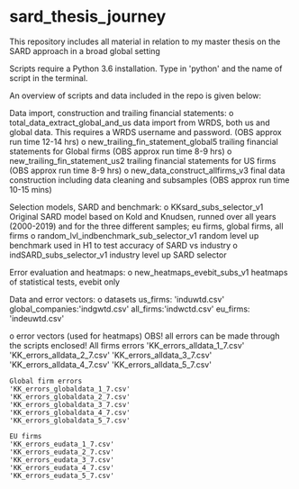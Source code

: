 # sard_thesis_journey
This repository includes all material in relation to my master thesis on the SARD approach in a broad global setting

Scripts require a Python 3.6 installation. Type in 'python' and the name of script in the terminal.

An overview of scripts and data included in the repo is given below:

Data import, construction and trailing financial statements:
  o	total_data_extract_global_and_us
    data import from WRDS, both us and global data. This requires a WRDS username and password.
    (OBS approx run time 12-14 hrs)
  o	new_trailing_fin_statement_global5
    trailing financial statements for Global firms
    (OBS approx run time 8-9 hrs)
  o	new_trailing_fin_statement_us2
    trailing financial statements for US firms
    (OBS approx run time 8-9 hrs)
  o	new_data_construct_allfirms_v3
    final data construction including data cleaning and subsamples
    (OBS approx run time 10-15 mins)


Selection models, SARD and benchmark:
  o	KKsard_subs_selector_v1
    Original SARD model based on Kold and Knudsen, runned over all years (2000-2019) and for the three different samples; 
    eu firms, global firms, all firms
  o	random_lvl_indbenchmark_sub_selector_v1
    random level up benchmark used in H1 to test accuracy of SARD vs industry
  o	indSARD_subs_selector_v1
    industry level up SARD selector
    
Error evaluation and heatmaps:
  o	new_heatmaps_evebit_subs_v1
    heatmaps of statistical tests, evebit only
    
    
Data and error vectors:
  o	datasets
    us_firms: 'induwtd.csv'
    global_companies:'indgwtd.csv'
    all_firms:'indwctd.csv'
    eu_firms: 'indeuwtd.csv'
    
  o error vectors (used for heatmaps) OBS! all errors can be made through the scripts enclosed!
    All firms errors 
    'KK_errors_alldata_1_7.csv'
    'KK_errors_alldata_2_7.csv'
    'KK_errors_alldata_3_7.csv'
    'KK_errors_alldata_4_7.csv'
    'KK_errors_alldata_5_7.csv'
    
    Global firm errors 
    'KK_errors_globaldata_1_7.csv'
    'KK_errors_globaldata_2_7.csv'
    'KK_errors_globaldata_3_7.csv'
    'KK_errors_globaldata_4_7.csv'
    'KK_errors_globaldata_5_7.csv'
    
    EU firms
    'KK_errors_eudata_1_7.csv'
    'KK_errors_eudata_2_7.csv'
    'KK_errors_eudata_3_7.csv'
    'KK_errors_eudata_4_7.csv'
    'KK_errors_eudata_5_7.csv'
 
   
  
  
    
  
   
    
    
    
